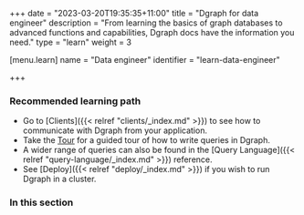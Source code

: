 +++
date = "2023-03-20T19:35:35+11:00"
title = "Dgraph for data engineer"
description = "From learning the basics of graph databases to advanced functions and capabilities, Dgraph docs have the information you need."
type = "learn"
weight = 3

[menu.learn]
  name = "Data engineer"
  identifier = "learn-data-engineer"

+++


### Recommended learning path

- Go to [Clients]({{< relref "clients/_index.md" >}}) to see how to communicate
with Dgraph from your application.
- Take the [Tour](https://dgraph.io/tour/) for a guided tour of how to write queries in Dgraph.
- A wider range of queries can also be found in the [Query Language]({{< relref "query-language/_index.md" >}}) reference.
- See [Deploy]({{< relref "deploy/_index.md" >}}) if you wish to run Dgraph
  in a cluster.

### In this section
